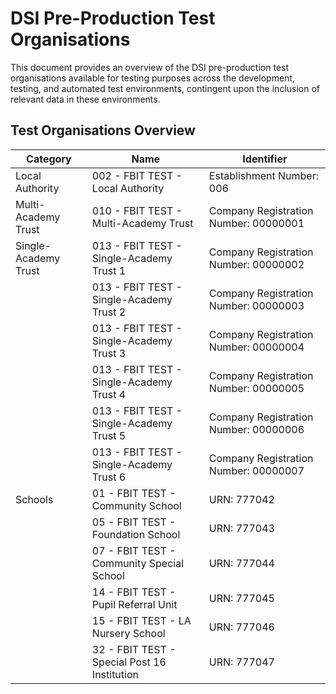 # DSI Pre-Production Test Organisations

This document provides an overview of the DSI pre-production test organisations available for testing purposes across the development, testing, and automated test environments, contingent upon the inclusion of relevant data in these environments.

## Test Organisations Overview

| Category              | Name                                         | Identifier                            |
|-----------------------|----------------------------------------------|---------------------------------------|
| Local Authority       | 002 - FBIT TEST - Local Authority            | Establishment Number: 006             |
| Multi-Academy Trust   | 010 - FBIT TEST - Multi-Academy Trust        | Company Registration Number: 00000001 |
| Single- Academy Trust | 013 - FBIT TEST - Single-Academy Trust 1     | Company Registration Number: 00000002 |
|                       | 013 - FBIT TEST - Single-Academy Trust 2     | Company Registration Number: 00000003 |
|                       | 013 - FBIT TEST - Single-Academy Trust 3     | Company Registration Number: 00000004 |
|                       | 013 - FBIT TEST - Single-Academy Trust 4     | Company Registration Number: 00000005 |
|                       | 013 - FBIT TEST - Single-Academy Trust 5     | Company Registration Number: 00000006 |
|                       | 013 - FBIT TEST - Single-Academy Trust 6     | Company Registration Number: 00000007 |
| Schools               | 01 - FBIT TEST - Community School            | URN: 777042                           |
|                       | 05 - FBIT TEST - Foundation School           | URN: 777043                           |
|                       | 07 - FBIT TEST - Community Special School    | URN: 777044                           |
|                       | 14 - FBIT TEST - Pupil Referral Unit         | URN: 777045                           |
|                       | 15 - FBIT TEST - LA Nursery School           | URN: 777046                           |
|                       | 32 - FBIT TEST - Special Post 16 Institution | URN: 777047                           |